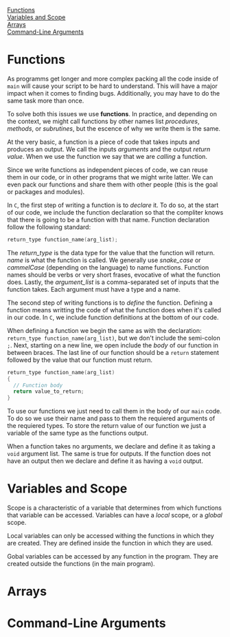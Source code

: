 [Functions](#functions)  
[Variables and Scope](#variables-and-scope)  
[Arrays](#arrays)  
[Command-Line Arguments](#command-line-arguments)  

# Functions

As programms get longer and more complex packing all the code inside of `main` will cause your script to be hard to understand. This will have a major impact when it comes to finding bugs. Additionally, you may have to do the same task more than once.

To solve both this issues we use **functions**. In practice, and depending on the context, we might call functions by other names list *procedures*, *methods*, or *subrutines*, but the escence of why we write them is the same.

At the very basic, a function is a piece of code that takes inputs and produces an output. We call the inputs *arguments* and the output *return value*. When we use the function we say that we are *calling* a function.

Since we write functions as independent pieces of code, we can reuse them in our code, or in other programs that we might write latter. We can even pack our functions and share them with other people (this is the goal or packages and modules).

In `C`, the first step of writing a function is to *declare* it. To do so, at the start of our code, we include the function declaration so that the compliter knows that there is going to be a function with that name. Function declaration follow the following standard:

``` c
return_type function_name(arg_list);
```

The *return_type* is the data type for the value that the function will return. *name* is what the function is called. We generally use *snake_case* or *cammelCase* (depending on the language) to name functions. Function names should be verbs or very short frases, evocative of what the function does. Lastly, the *argument_list* is a comma-separated set of inputs that the function takes. Each argument must have a type and a name.

The second step of writing functions is to *define* the function. Defining a function means writting the code of what the function does when it's called in our code. In `C`, we include function definitions at the bottom of our code.

When defining a function we begin the same as with the declaration: `return_type function_name(arg_list)`, but we don't include the semi-colon `;`. Next, starting on a new line, we open include the *body* of our function in between braces. The last line of our function should be a `return` statement followed by the value that our function must return.

``` c
return_type function_name(arg_list)
{
  // Function body
  return value_to_return;
}
```

To use our functions we just need to call them in the body of our `main` code. To do so we use their name and pass to them the requiered arguments of the requiered types. To store the return value of our function we just a variable of the same type as the functions output.

When a function takes no arguments, we declare and define it as taking a `void` argument list. The same is true for outputs. If the function does not have an output then we declare and define it as having a `void` output.

# Variables and Scope

Scope is a characteristic of a variable that determines from which functions that variable can be accessed. Variables can have a *local* scope, or a *global* scope.

Local variables can only be accessed withing the functions in which they are created. They are defined inside the function in which they are used.

Gobal variables can be accessed by any function in the program. They are created outside the functions (in the main program).

# Arrays


# Command-Line Arguments



